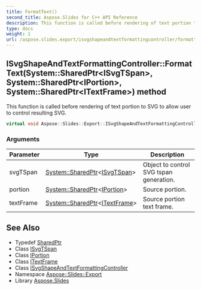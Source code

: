 ```yaml
---
title: FormatText()
second_title: Aspose.Slides for C++ API Reference
description: This function is called before rendering of text portion to SVG to allow user to control resulting SVG.
type: docs
weight: 1
url: /aspose.slides.export/isvgshapeandtextformattingcontroller/formattext/
---
```

## ISvgShapeAndTextFormattingController::FormatText(System::SharedPtr\<ISvgTSpan\>, System::SharedPtr\<IPortion\>, System::SharedPtr\<ITextFrame\>) method


This function is called before rendering of text portion to SVG to allow user to control resulting SVG.

```cpp
virtual void Aspose::Slides::Export::ISvgShapeAndTextFormattingController::FormatText(System::SharedPtr<ISvgTSpan> svgTSpan, System::SharedPtr<IPortion> portion, System::SharedPtr<ITextFrame> textFrame)=0
```


### Arguments

| Parameter | Type | Description |
| --- | --- | --- |
| svgTSpan | [System::SharedPtr](../../../system/sharedptr/)\<[ISvgTSpan](../../isvgtspan/)\> | Object to control SVG tspan generation. |
| portion | [System::SharedPtr](../../../system/sharedptr/)\<[IPortion](../../../aspose.slides/iportion/)\> | Source portion. |
| textFrame | [System::SharedPtr](../../../system/sharedptr/)\<[ITextFrame](../../../aspose.slides/itextframe/)\> | Source portion text frame. |

## See Also

* Typedef [SharedPtr](../../../system/sharedptr/)
* Class [ISvgTSpan](../../isvgtspan/)
* Class [IPortion](../../../aspose.slides/iportion/)
* Class [ITextFrame](../../../aspose.slides/itextframe/)
* Class [ISvgShapeAndTextFormattingController](../)
* Namespace [Aspose::Slides::Export](../../)
* Library [Aspose.Slides](../../../)